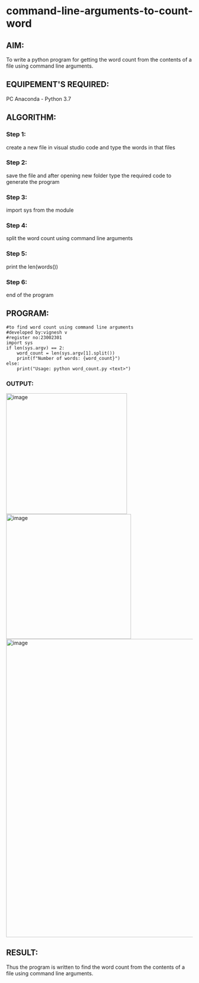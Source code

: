 # command-line-arguments-to-count-word
## AIM:
To write a python program for getting the word count from the contents of a file using command line arguments.
## EQUIPEMENT'S REQUIRED: 
PC
Anaconda - Python 3.7
## ALGORITHM: 
### Step 1:
create a new file in visual studio code and type the words in that files
### Step 2: 
 save the file and after opening new folder type the required code to generate the program
### Step 3: 
import sys from the module
### Step 4:  
split the word count  using command line arguments
### Step 5: 
print the len(words())
### Step 6: 
end of the program
## PROGRAM:
```
#to find word count using command line arguments
#developed by:vignesh v
#register no:23002301
import sys
if len(sys.argv) == 2:
    word_count = len(sys.argv[1].split())
    print(f"Number of words: {word_count}")
else:
    print("Usage: python word_count.py <text>")
```
### OUTPUT:
<img width="326" alt="image" src="https://github.com/Vigneshv-23/command-line-arguments-to-count-word/assets/110780412/34126686-6b44-4167-8dec-6b8d4e0619e5">

<img width="337" alt="image" src="https://github.com/Vigneshv-23/command-line-arguments-to-count-word/assets/110780412/ab6ebf31-cc86-493f-89d7-cdb4f9942b72">
<img width="805" alt="image" src="https://github.com/Vigneshv-23/command-line-arguments-to-count-word/assets/110780412/5653aa9a-dd96-4398-a844-ebefd7747d40">


## RESULT:
Thus the program is written to find the word count from the contents of a file using command line arguments.
